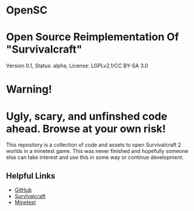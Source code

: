 # OpenSC
# Open Source Reimplementation Of "Survivalcraft"
Version 0.1, Status: alpha, License: LGPLv2.1/CC BY-SA 3.0

# Warning!
# Ugly, scary, and unfinshed code ahead. Browse at your own risk!

This repository is a collection of code and assets to open Survivalcraft 2 worlds in a minetest game. This was never finished and hopefully someone else can take interest and use this in some way or continue development.

## Helpful Links

* [GitHub](http://github.com/lnj2/mod_template/)
* [Survivalcraft](https://kaalus.wordpress.com/)
* [Minetest](https://www.minetest.net/)
